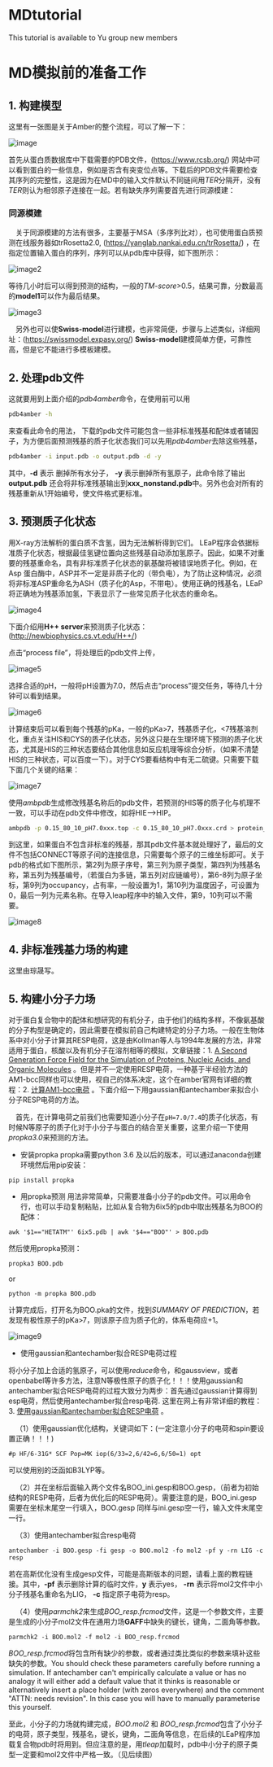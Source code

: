 # MDtutorial
This tutorial is available to Yu group new members
# MD模拟前的准备工作
## 1. 构建模型
这里有一张图是关于Amber的整个流程，可以了解一下：

![image](https://github.com/YugroupSUStech/MDtutorial/blob/main/IMG/amberflow.png)

首先从蛋白质数据库中下载需要的PDB文件，(https://www.rcsb.org/) 网站中可以看到蛋白的一些信息，例如是否含有突变位点等。下载后的PDB文件需要检查其序列的完整性，这是因为在MD中的输入文件默认不同链间用*TER*分隔开，没有*TER*则认为相邻原子连接在一起。若有缺失序列需要首先进行同源模建：

### 同源模建
&emsp;关于同源模建的方法有很多，主要基于MSA（多序列比对），也可使用蛋白质预测在线服务器如trRosetta2.0, (https://yanglab.nankai.edu.cn/trRosetta/) ，在指定位置输入蛋白的序列，序列可以从pdb库中获得，如下图所示：

![image2](https://github.com/YugroupSUStech/MDtutorial/blob/main/IMG/trrosetta.png)

等待几小时后可以得到预测的结构，一般的*TM-score*>0.5，结果可靠，分数最高的**model1**可以作为最后结果。

![image3](https://github.com/YugroupSUStech/MDtutorial/blob/main/IMG/trrosetta2.png)

&emsp;另外也可以使**Swiss-model**进行建模，也非常简便，步骤与上述类似，详细网址：(https://swissmodel.expasy.org/) **Swiss-model**建模简单方便，可靠性高，但是它不能进行多模板建模。

## 2. 处理pdb文件
这就要用到上面介绍的*pdb4amber*命令，在使用前可以用
```bash
pdb4amber -h
```
来查看此命令的用法， 下载的pdb文件可能包含一些非标准残基和配体或者辅因子，为方便后面预测残基的质子化状态我们可以先用*pdb4amber*去除这些残基，
```bash
pdb4amber -i input.pdb -o output.pdb -d -y 
```
其中，**-d** 表示 删掉所有水分子， **-y** 表示删掉所有氢原子，此命令除了输出**output.pdb** 还会将非标准残基输出到**xxx_nonstand.pdb**中。另外也会对所有的残基重新从1开始编号，使文件格式更标准。

## 3. 预测质子化状态
用X-ray方法解析的蛋白质不含氢，因为无法解析得到它们。 LEaP程序会依据标准质子化状态，根据最佳氢键位置向这些残基自动添加氢原子。因此，如果不对重要的残基重命名，具有非标准质子化状态的氨基酸将被错误地质子化。例如，在 Asp 蛋白酶中，ASP并不一定是非质子化的（带负电），为了防止这种情况，必须将非标准ASP重命名为ASH（质子化的Asp，不带电）。使用正确的残基名，LEaP 将正确地为残基添加氢，下表显示了一些常见质子化状态的重命名。

![image4](https://github.com/YugroupSUStech/MDtutorial/blob/main/IMG/proton.png)

下面介绍用**H++ server**来预测质子化状态：(http://newbiophysics.cs.vt.edu/H++/)

点击“process file”，将处理后的pdb文件上传，

![image5](https://github.com/YugroupSUStech/MDtutorial/blob/main/IMG/pka1.png)

选择合适的pH，一般将pH设置为7.0，然后点击“process”提交任务，等待几十分钟可以看到结果。

![image6](https://github.com/YugroupSUStech/MDtutorial/blob/main/IMG/pka2.png)

计算结束后可以看到每个残基的pKa，一般的pKa>7，残基质子化，<7残基溶剂化，重点关注HIS和CYS的质子化状态，另外这只是在生理环境下预测的质子化状态，尤其是HIS的三种状态要结合其他信息如反应机理等综合分析，（如果不清楚HIS的三种状态，可以百度一下）。对于CYS要看结构中有无二硫键。只需要下载下面几个关键的结果：

![image7](https://github.com/YugroupSUStech/MDtutorial/blob/main/IMG/pka3.png)

使用*ambpdb*生成修改残基名称后的pdb文件，若预测的HIS等的质子化与机理不一致，可以手动在pdb文件中修改，如将HIE-->HIP。
```bash
ambpdb -p 0.15_80_10_pH7.0xxx.top -c 0.15_80_10_pH7.0xxx.crd > protein_H++.pdb
```
到这里，如果蛋白不包含非标准的残基，那其pdb文件基本就处理好了，最后的文件不包括CONNECT等原子间的连接信息，只需要每个原子的三维坐标即可。关于pdb的格式如下图所示，第2列为原子序号，第三列为原子类型，第四列为残基名称，第五列为残基编号，（若蛋白为多链，第五列对应链编号），第6-8列为原子坐标，第9列为occupancy，占有率，一般设置为1，第10列为温度因子，可设置为0，最后一列为元素名称。在导入leap程序中的输入文件，第9，10列可以不需要。

![image8](https://github.com/YugroupSUStech/MDtutorial/blob/main/IMG/pdb1.png)

## 4. 非标准残基力场的构建

这里由琮晟写。

## 5. 构建小分子力场

对于蛋白复合物中的配体和想研究的有机分子，由于他们的结构多样，不像氨基酸的分子构型是确定的，因此需要在模拟前自己构建特定的分子力场。一般在生物体系中对小分子计算其RESP电荷，这是由Kollman等人与1994年发展的方法，非常适用于蛋白，核酸以及有机分子在溶剂相等的模拟，文章链接：1. [A Second Generation Force Field for the Simulation of
Proteins, Nucleic Acids, and Organic Molecules](https://pubs.acs.org/doi/10.1021/ja00124a002) 。但是并不一定使用RESP电荷，一种基于半经验方法的AM1-bcc同样也可以使用，视自己的体系决定，这个在amber官网有详细的教程：2. [计算AM1-bcc电荷](https://ambermd.org/tutorials/basic/tutorial4b/index.php) 。下面介绍一下用gaussian和antechamber来拟合小分子RESP电荷的方法。

&emsp;首先，在计算电荷之前我们也需要知道小分子在`pH=7.0/7.4`的质子化状态，有时候N等原子的质子化对于小分子与蛋白的结合至关重要，这里介绍一下使用*propka3.0*来预测的方法。

* 安装propka
propka需要python 3.6 及以后的版本，可以通过anaconda创建环境然后用pip安装：
```
pip install propka
```
* 用propka预测
用法非常简单，只需要准备小分子的pdb文件。可以用命令行，也可以手动复制粘贴，比如从复合物为6ix5的pdb中取出残基名为BOO的配体：
```
awk '$1=="HETATM"' 6ix5.pdb | awk '$4=="BOO"' > BOO.pdb
```
然后使用propka预测：
```
propka3 BOO.pdb
```
or
```
python -m propka BOO.pdb
```
计算完成后，打开名为BOO.pka的文件，找到*SUMMARY OF PREDICTION*，若发现有极性原子的pKa>7，则该原子应为质子化的，体系电荷应+1。

![image9](https://github.com/YugroupSUStech/MDtutorial/blob/main/IMG/propka1.png)

* 使用gaussian和antechamber拟合RESP电荷过程

将小分子加上合适的氢原子，可以使用*reduce*命令，和gaussview，或者openbabel等许多方法，注意N等极性原子的质子化！！！使用gaussian和antechamber拟合RESP电荷的过程大致分为两步：首先通过gaussian计算得到esp电荷，然后使用antechamber拟合resp电荷. 这里在网上有非常详细的教程：3. [使用gaussian和antechamber拟合RESP电荷](http://t.zoukankan.com/jszd-p-14163254.html) 。

&emsp;（1）使用gaussian优化结构，关键词如下：(一定注意小分子的电荷和spin要设置正确！！！)
```
#p HF/6-31G* SCF Pop=MK iop(6/33=2,6/42=6,6/50=1) opt
```
可以使用别的泛函如B3LYP等。

&emsp;（2）并在坐标后面输入两个文件名BOO_ini.gesp和BOO.gesp，（前者为初始结构的RESP电荷，后者为优化后的RESP电荷）。需要注意的是，BOO_ini.gesp 需要在坐标末尾空一行填入，BOO.gesp 同样与ini.gesp空一行，输入文件末尾空一行。

&emsp;（3）使用antechamber拟合resp电荷

    antechamber -i BOO.gesp -fi gesp -o BOO.mol2 -fo mol2 -pf y -rn LIG -c resp 

若在高斯优化没有生成gesp文件，可能是高斯版本的问题，请看上面的教程链接。其中，**-pf** 表示删除计算的临时文件，**y** 表示yes， **-rn** 表示将mol2文件中小分子残基名重命名为LIG， **-c** 指定原子电荷为resp。

&emsp;（4）使用*parmchk2*来生成*BOO_resp.frcmod*文件，这是一个参数文件，主要是生成的小分子mol2文件在通用力场**GAFF**中缺失的键长，键角，二面角等参数。
```
parmchk2 -i BOO.mol2 -f mol2 -i BOO_resp.frcmod
```
*BOO_resp.frcmod*将包含所有缺少的参数，或者通过类比类似的参数来填补这些缺失的参数。You should check these parameters carefully before running a simulation. If antechamber can't empirically calculate a value or has no analogy it will either add a default value that it thinks is reasonable or alternatively insert a place holder (with zeros everywhere) and the comment "ATTN: needs revision". In this case you will have to manually parameterise this yourself. 

至此，小分子的力场就构建完成，*BOO.mol2* 和 *BOO_resp.frcmod*包含了小分子的电荷，原子类型，残基名，键长，键角，二面角等信息，在后续的LEaP程序加载复合物pdb时将用到。但应注意的是，用*tleap*加载时，pdb中小分子的原子类型一定要和mol2文件中严格一致。（见后续图）


